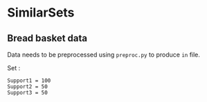 # SimilarSets

## Bread basket data
Data needs to be preprocessed using `preproc.py` to produce `in` file.

Set :
```
Support1 = 100
Support2 = 50
Support3 = 50
```

